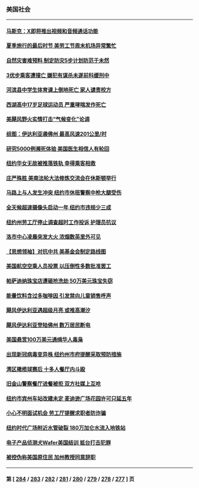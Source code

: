 ### 美国社会
---
#### [马斯克：X即将推出视频和音频通话功能](../../pages/ncid1078160/n14064922.md) 
#### [夏季旅行的最后时节 美劳工节周末机场异常繁忙](../../pages/ncid1078160/n14064970.md) 
#### [自然灾害难预料 制定防灾5步计划防范于未然](../../pages/ncid1078160/n14064946.md) 
#### [3优步乘客遭撞亡 嫌犯有谋杀未遂前科缓刑中](../../pages/ncid1078160/n14064936.md) 
#### [河滨县中学生体育课上倒地死亡 家人谴责校方](../../pages/ncid1078160/n14064932.md) 
#### [西湖高中17岁足球运动员 严重哮喘发作死亡](../../pages/ncid1078160/n14064888.md) 
#### [美飓风野火实情打击“气候变化”论调](../../pages/ncid1078160/n14064827.md) 
#### [组图：伊达利亚袭佛州 最高风速201公里/时](../../pages/ncid1078160/n14064508.md) 
#### [研究5000例濒死体验 美国医生相信人有轮回](../../pages/ncid1078160/n14064392.md) 
#### [纽约华女无故被推落铁轨 幸得乘客相救](../../pages/ncid1078160/n14064401.md) 
#### [庄严殊胜 美南法轮大法修炼交流会在休斯顿举行](../../pages/ncid1078160/n14064460.md) 
#### [马路上与人发生冲突 纽约市休班警察中枪大腿受伤](../../pages/ncid1078160/n14064385.md) 
#### [全天候超速摄像头启动一年 纽约市违规少三成](../../pages/ncid1078160/n14064406.md) 
#### [纽约州劳工厅停止调查超时工作投诉 护理员抗议](../../pages/ncid1078160/n14064410.md) 
#### [洛市中心凌晨突发大火 浓烟数英里外可见](../../pages/ncid1078160/n14064315.md) 
#### [【思想领袖】对抗中共 美基金会制定路线图](../../pages/ncid1078160/n14054456.md) 
#### [美国航空空乘人员投票 以压倒性多数批准罢工](../../pages/ncid1078160/n14064225.md) 
#### [帕萨迪纳珠宝店遭砸抢洗劫 50万美元珠宝失窃](../../pages/ncid1078160/n14064269.md) 
#### [能量饮料含过多咖啡因 引发禁向儿童销售呼声](../../pages/ncid1078160/n14064175.md) 
#### [飓风伊达利亚遇超级月亮 或推高潮汐](../../pages/ncid1078160/n14064210.md) 
#### [飓风伊达利亚登陆佛州 数万居民断电](../../pages/ncid1078160/n14064022.md) 
#### [美国悬赏100万美元通缉华人毒枭](../../pages/ncid1078160/n14063752.md) 
#### [出现新冠病毒变异株 纽约州市府提醒采取预防措施](../../pages/ncid1078160/n14063678.md) 
#### [湾区橄榄球赛后 十多人餐厅内斗殴](../../pages/ncid1078160/n14063721.md) 
#### [旧金山警察餐厅进餐被拒 双方社媒上互呛](../../pages/ncid1078160/n14063705.md) 
#### [纽约市宾州车站改建未定 麦迪逊广场花园许可只延五年](../../pages/ncid1078160/n14063710.md) 
#### [小心不明面试机会 劳工厅提醒求职者防诈骗](../../pages/ncid1078160/n14063716.md) 
#### [纽约时代广场附近水管破裂 180万加仑水流入地铁站](../../pages/ncid1078160/n14063659.md) 
#### [电子产品侦测犬Wafer美国结训 抵台打击犯罪](../../pages/ncid1078160/n14063627.md) 
#### [被控伪称美国原住民 加州教授同意辞职](../../pages/ncid1078160/n14063559.md) 

---
#### 第 [ [284](./284.md) / [283](./283.md) / [282](./282.md) / [281](./281.md) / [280](./280.md) / [279](./279.md) / [278](./278.md) / [277](./277.md) ] 页
